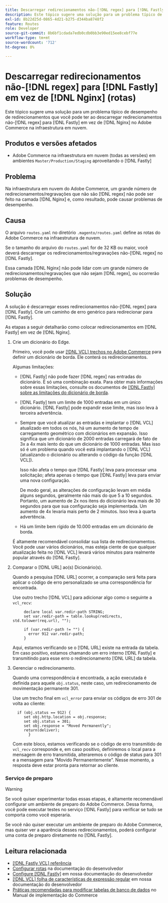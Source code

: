 ```yaml
---
title: Descarregar redirecionamentos não-[!DNL regex] para [!DNL Fastly]  em vez de [!DNL Nginx] (rotas)
description: Este tópico sugere uma solução para um problema típico de desempenho de redirecionamentos que você pode ter ao descarregar redirecionamentos não-[!DNL regex] para [!DNL Fastly] em vez de [!DNL Nginx] no Adobe Commerce na infraestrutura em nuvem.
exl-id: 8b22d25d-0865-4d21-b275-d344ba8748f2
feature: Routes
role: Developer
source-git-commit: 8b6bf1cdada7edb0cdb0bb3e90ed15ee8cebf77e
workflow-type: tm+mt
source-wordcount: '712'
ht-degree: 0%

---
```


# Descarregar redirecionamentos não-[!DNL regex] para [!DNL Fastly] em vez de [!DNL Nginx] (rotas)

Este tópico sugere uma solução para um problema típico de desempenho de redirecionamentos que você pode ter ao descarregar redirecionamentos não-[!DNL regex] para [!DNL Fastly] em vez de [!DNL Nginx] no Adobe Commerce na infraestrutura em nuvem.

## Produtos e versões afetados

* Adobe Commerce na infraestrutura em nuvem (todas as versões) em ambientes `Master/Production/Staging` aproveitando o [!DNL Fastly]

## Problema

Na infraestrutura em nuvem do Adobe Commerce, um grande número de redirecionamentos/regravações que não são [!DNL regex] não pode ser feito na camada [!DNL Nginx] e, como resultado, pode causar problemas de desempenho.

## Causa

O arquivo `routes.yaml` no diretório `.magento/routes.yaml` define as rotas do Adobe Commerce na infraestrutura de nuvem.

Se o tamanho do arquivo do `routes.yaml` for de 32 KB ou maior, você deverá descarregar os redirecionamentos/regravações não-[!DNL regex] no [!DNL Fastly].

Essa camada [!DNL Nginx] não pode lidar com um grande número de redirecionamentos/regravações que não sejam [!DNL regex], ou ocorrerão problemas de desempenho.

## Solução

A solução é descarregar esses redirecionamentos não-[!DNL regex] para [!DNL Fastly]. Crie um caminho de erro genérico para redirecionar para [!DNL Fastly].

As etapas a seguir detalharão como colocar redirecionamentos em [!DNL Fastly] em vez de [!DNL Nginx].

1. Crie um dicionário do Edge.

   Primeiro, você pode usar [[!DNL VCL] trechos no Adobe Commerce](/docs/commerce-cloud-service/user-guide/cdn/custom-vcl-snippets/fastly-vcl-custom-snippets.html) para definir um dicionário de borda. Ele conterá os redirecionamentos.

   Algumas limitações:

   * [!DNL Fastly] não pode fazer [!DNL regex] nas entradas do dicionário. É só uma combinação exata. Para obter mais informações sobre essas limitações, consulte os documentos de [[!DNL Fastly] sobre as limitações do dicionário de borda](https://docs.fastly.com/guides/edge-dictionaries/about-edge-dictionaries#limitations-and-considerations).
   * [!DNL Fastly] tem um limite de 1000 entradas em um único dicionário. [!DNL Fastly] pode expandir esse limite, mas isso leva à terceira advertência.
   * Sempre que você atualizar as entradas e implantar o [!DNL VCL] atualizado em todos os nós, há um aumento de tempo de carregamento geométrico com dicionários em expansão. Isso significa que um dicionário de 2000 entradas carregará de fato de 3x a 4x mais lento do que um dicionário de 1000 entradas. Mas isso só é um problema quando você está implantando o [!DNL VCL] (atualizando o dicionário ou alterando o código da função [!DNL VCL]).

     Isso não afeta o tempo que [!DNL Fastly] leva para processar uma solicitação; afeta apenas o tempo que [!DNL Fastly] leva para enviar uma nova configuração.

     De modo geral, as alterações de configuração levam em média alguns segundos, geralmente não mais do que 5 a 10 segundos. Portanto, um aumento de 2x nos itens do dicionário leva mais de 30 segundos para que sua configuração seja implementada. Um aumento de 4x levaria mais perto de 2 minutos. Isso leva à quarta advertência.

   * Há um limite bem rígido de 10.000 entradas em um dicionário de borda.

   É altamente recomendável consolidar sua lista de redirecionamentos. Você pode usar vários dicionários, mas esteja ciente de que qualquer atualização feita no [!DNL VCL] levará vários minutos para realmente popular através do [!DNL Fastly].

1. Comparar o [!DNL URL] ao(s) Dicionário(s).

   Quando a pesquisa [!DNL URL] ocorrer, a comparação será feita para aplicar o código de erro personalizado se uma correspondência for encontrada.

   Use outro trecho [!DNL VCL] para adicionar algo como o seguinte a `vcl_recv`:

   ```
        declare local var.redir-path STRING;
        set var.redir-path = table.lookup(redirects, std.tolower(req.url), "");
   
        if (var.redir-path != "") {
          error 912 var.redir-path;
        }
   ```

   Aqui, estamos verificando se o [!DNL URL] existe na entrada da tabela. Em caso positivo, estamos chamando um erro interno [!DNL Fastly] e transmitindo para esse erro o redirecionamento [!DNL URL] da tabela.

1. Gerenciar o redirecionamento.

   Quando uma correspondência é encontrada, a ação executada é definida para aquele `obj.status`, neste caso, um redirecionamento de movimentação permanente 301.

   Use um trecho final em `vcl_error` para enviar os códigos de erro 301 de volta ao cliente:

   ```
     if (obj.status == 912) {
        set obj.http.location = obj.response;
        set obj.status = 301;
        set obj.response = "Moved Permanently";
        return(deliver);
          }
   ```

   Com este bloco, estamos verificando se o código de erro transmitido de `vcl_recv` corresponde e, em caso positivo, definiremos o local para a mensagem de erro transmitida, alteraremos o código de status para 301 e a mensagem para &quot;Movido Permanentemente&quot;. Nesse momento, a resposta deve estar pronta para retornar ao cliente.

### Serviço de preparo

>[!WARNING]
>
>Se você quiser experimentar todas essas etapas, é altamente recomendável configurar um ambiente de preparo do Adobe Commerce. Dessa forma, você pode executar testes no serviço [!DNL Fastly] para verificar se tudo se comporta como você esperaria.

Se você não quiser executar um ambiente de preparo do Adobe Commerce, mas quiser ver a aparência desses redirecionamentos, poderá configurar uma conta de preparo diretamente no [!DNL Fastly].

## Leitura relacionada

* [[!DNL Fastly VCL] referência](https://docs.fastly.com/vcl/)
* [Configurar rotas](/docs/commerce-cloud-service/user-guide/configure/routes/routes-yaml.html) na documentação do desenvolvedor
* [Configure [!DNL Fastly]](/docs/commerce-cloud-service/user-guide/cdn/setup-fastly/fastly-configuration.html) em nossa documentação do desenvolvedor
* [[!DNL VCL] folha de características de expressão regular](https://docs.fastly.com/en/guides/vcl-regular-expression-cheat-sheet) em nossa documentação do desenvolvedor
* [Práticas recomendadas para modificar tabelas de banco de dados](https://experienceleague.adobe.com/en/docs/commerce-operations/implementation-playbook/best-practices/development/modifying-core-and-third-party-tables#why-adobe-recommends-avoiding-modifications) no Manual de implementação do Commerce
